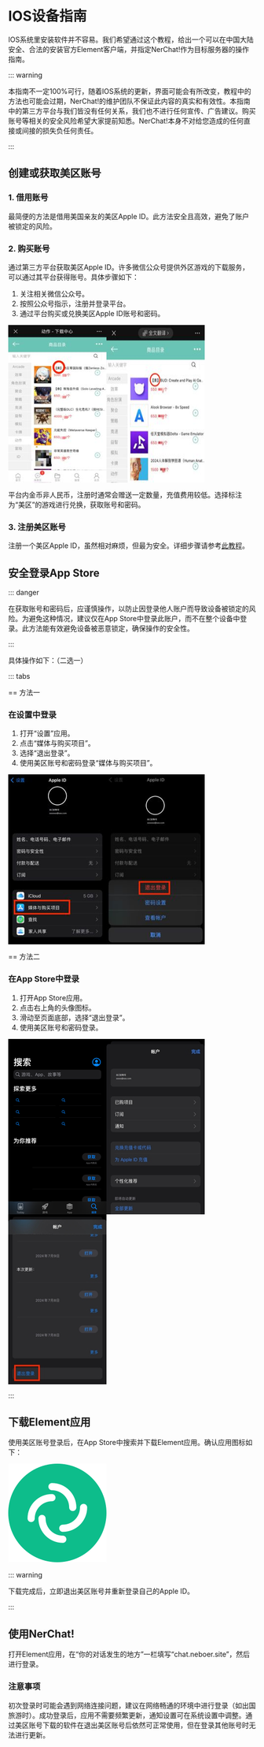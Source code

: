 # IOS设备指南

IOS系统里安装软件并不容易。我们希望通过这个教程，给出一个可以在中国大陆安全、合法的安装官方Element客户端，并指定NerChat!作为目标服务器的操作指南。

::: warning

本指南不一定100%可行，随着IOS系统的更新，界面可能会有所改变，教程中的方法也可能会过期，NerChat!的维护团队不保证此内容的真实和有效性。本指南中的第三方平台与我们皆没有任何关系，我们也不进行任何宣传、广告建议。购买账号等相关的安全风险希望大家提前知悉。NerChat!本身不对给您造成的任何直接或间接的损失负任何责任。

:::

## 创建或获取美区账号

### 1. 借用账号

最简便的方法是借用美国亲友的美区Apple ID。此方法安全且高效，避免了账户被锁定的风险。

### 2. 购买账号

通过第三方平台获取美区Apple ID。许多微信公众号提供外区游戏的下载服务，可以通过其平台获得账号。具体步骤如下：

1. 关注相关微信公众号。
2. 按照公众号指示，注册并登录平台。
3. 通过平台购买或兑换美区Apple ID账号和密码。

<div style="display:flex; justify-content:flex-start;">
  <img src="../../assets/mobile/ios/1_id.jpg" alt="第三方平台示例1">
  <img src="../../assets/mobile/ios/2_id.jpg" alt="第三方平台示例2">
</div>

平台内金币非人民币，注册时通常会赠送一定数量，充值费用较低。选择标注为“美区”的游戏进行兑换，获取账号和密码。

### 3. 注册美区账号

注册一个美区Apple ID，虽然相对麻烦，但最为安全。详细步骤请参考[此教程](https://zhuanlan.zhihu.com/p/367821925)。

## 安全登录App Store

::: danger

在获取账号和密码后，应谨慎操作，以防止因登录他人账户而导致设备被锁定的风险。为避免这种情况，建议仅在App Store中登录此账户，而不在整个设备中登录。此方法能有效避免设备被恶意锁定，确保操作的安全性。

:::

具体操作如下：（二选一）

::: tabs

== 方法一

### 在设置中登录

1. 打开“设置”应用。
2. 点击“媒体与购买项目”。
3. 选择“退出登录”。
4. 使用美区账号和密码登录“媒体与购买项目”。

<div style="display:flex; justify-content:row; flex-wrap: wrap">
  <img src="../../assets/mobile/ios/1_login.jpg" alt="设置步骤1">
  <img src="../../assets/mobile/ios/2_login.jpg" alt="设置步骤2">
</div>

== 方法二

### 在App Store中登录

1. 打开App Store应用。
2. 点击右上角的头像图标。
3. 滑动至页面底部，选择“退出登录”。
4. 使用美区账号和密码登录。

<div style="display:flex; justify-content:row; flex-wrap: wrap">
  <img src="../../assets/mobile/ios/3_login.jpg" alt="App Store步骤1">
  <img src="../../assets/mobile/ios/4_login.jpg" alt="App Store步骤2">
  <img src="../../assets/mobile/ios/5_login.jpg" alt="App Store步骤3">
</div>

:::

## 下载Element应用

使用美区账号登录后，在App Store中搜索并下载Element应用。确认应用图标如下：

![](../../assets/element-logo-mark-primary.svg)

::: warning

下载完成后，立即退出美区账号并重新登录自己的Apple ID。

:::

## 使用NerChat!

打开Element应用，在“你的对话发生的地方”一栏填写“chat.neboer.site”，然后进行登录。

### 注意事项

初次登录时可能会遇到网络连接问题，建议在网络畅通的环境中进行登录（如出国旅游时）。成功登录后，应用不需要频繁更新，通知设置可在系统设置中调整。通过美区账号下载的软件在退出美区账号后依然可正常使用，但在登录其他账号时无法进行更新。